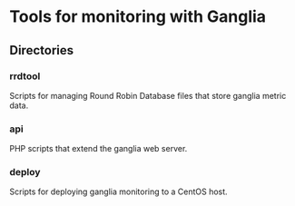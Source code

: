 # Tools for monitoring with Ganglia

## Directories

### rrdtool

Scripts for managing Round Robin Database files that store ganglia metric data.

### api

PHP scripts that extend the ganglia web server.

### deploy

Scripts for deploying ganglia monitoring to a CentOS host.
